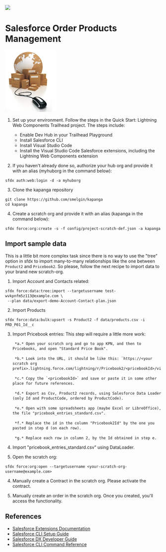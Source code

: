 ![](https://img.shields.io/badge/coverage-82%25-green)

# Salesforce Order Products Management

![orders-logo](onlineorderfulfillment_sml.png)

1. Set up your environment. Follow the steps in the Quick Start: Lightning Web Components Trailhead project. The steps include:

   - Enable Dev Hub in your Trailhead Playground
   - Install Salesforce CLI
   - Install Visual Studio Code
   - Install the Visual Studio Code Salesforce extensions, including the Lightning Web Components extension

2. If you haven't already done so, authorize your hub org and provide it with an alias (myhuborg in the command below):

```
sfdx auth:web:login -d -a myhuborg
```

3. Clone the kapanga repository

```
git clone https://github.com/smelgin/kapanga
cd kapanga
```

4. Create a scratch org and provide it with an alias (kapanga in the command below):

```
sfdx force:org:create -s -f config/project-scratch-def.json -a kapanga
```

## Import sample data

This is a little bit more complex task since there is no way to use the "tree" option in sfdx to import many-to-many relationships like the one between `Product2` and `Pricebook2`. So please, follow the next recipe to import data to your brand new scratch-org.

1. Import Account and Contacts related:

```
sfdx force:data:tree:import --targetusername test-wvkpnfm5z113@example.com \
 --plan data/export-demo-Account-Contact-plan.json
```

2. Import Products

```
sfdx force:data:bulk:upsert -s Product2 -f data/products.csv -i PRD_P01_Id__c
```

3.  Import Pricebook entries:
    This step will require a little more work:

         *a.* Open your scratch org and go to app KPN, and then to Pricebooks, and open "Standard Price Book".

         *b.* Look into the URL, it should be like this: `https://<your scratch org prefix>.lightning.force.com/lightning/r/Pricebook2/<pricebookId>/view`

         *c.* Copy the `<pricebookId>` and save or paste it in some other place for future references.

         *d.* Export as Csv, Product2 records, using Salesforce Data Loader (only Id and ProductCode, ordered by ProductCode).

         *e.* Open with some spreadsheets app (maybe Excel or LibreOffice), the file "pricebook_entries_standard.csv".

         *f.* Replace the id in the column "Pricebook2Id" by the one you pasted in step d (on each row).

         *g.* Replace each row in column 2, by the Id obtained in step e.

4.  Import "pricebook_entries_standard.csv" using DataLoader.

5.  Open the scratch org:

```
sfdx force:org:open --targetusername <your-scratch-org-username@example.com>
```

4.  Manually create a Contract in the scratch org. Please activate the contract.

5.  Manually create an order in the scratch org. Once you created, you'll access the functionality.

## References

- [Salesforce Extensions Documentation](https://developer.salesforce.com/tools/vscode/)
- [Salesforce CLI Setup Guide](https://developer.salesforce.com/docs/atlas.en-us.sfdx_setup.meta/sfdx_setup/sfdx_setup_intro.htm)
- [Salesforce DX Developer Guide](https://developer.salesforce.com/docs/atlas.en-us.sfdx_dev.meta/sfdx_dev/sfdx_dev_intro.htm)
- [Salesforce CLI Command Reference](https://developer.salesforce.com/docs/atlas.en-us.sfdx_cli_reference.meta/sfdx_cli_reference/cli_reference.htm)

